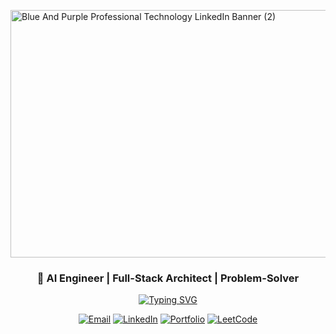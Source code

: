 <img width="1584" height="396" alt="Blue And Purple Professional Technology LinkedIn Banner (2)" src="https://github.com/user-attachments/assets/b83e4052-c40d-4a80-a50b-0afd63f16f7a" /><div align="center"> 


### 🚀 **AI Engineer | Full-Stack Architect | Problem-Solver**

[![Typing SVG](https://readme-typing-svg.herokuapp.com?font=Fira+Code&weight=700&size=24&pause=1000&color=6A5ACD&center=true&vCenter=true&random=false&width=600&height=70&lines=💻Computer+Science+Engineer💻;🪜Algorithms+Enthusiast🪜;🤖AI+Enthusiast🤖;⚡Professional+Problem+Solver⚡;📂Opensource+Contributor📂)](https://git.io/typing-svg)





[![Email](https://img.shields.io/badge/📧_Contact-aashiqedavalapati58@gmail.com-EA4335?style=for-the-badge&logo=gmail&logoColor=white)](mailto:jaswanth.s006@gmail.com)
[![LinkedIn](https://img.shields.io/badge/🔗_LinkedIn-Professional_Network-0A66C2?style=for-the-badge&logo=linkedin&logoColor=white)](https://www.linkedin.com/in/jaswanth-saravanan-162343321/)
[![Portfolio](https://img.shields.io/badge/🌐_Portfolio-Experience_My_Work-6A5ACD?style=for-the-badge&logo=safari&logoColor=white)](https://jaswanthcomingsoon.vercel.app)
[![LeetCode](https://img.shields.io/badge/⚔️_LeetCode_Solved-FFA116?style=for-the-badge&logo=leetcode&logoColor=white)](https://leetcode.com/u/Jaswanth_saravanan/)


</div>
